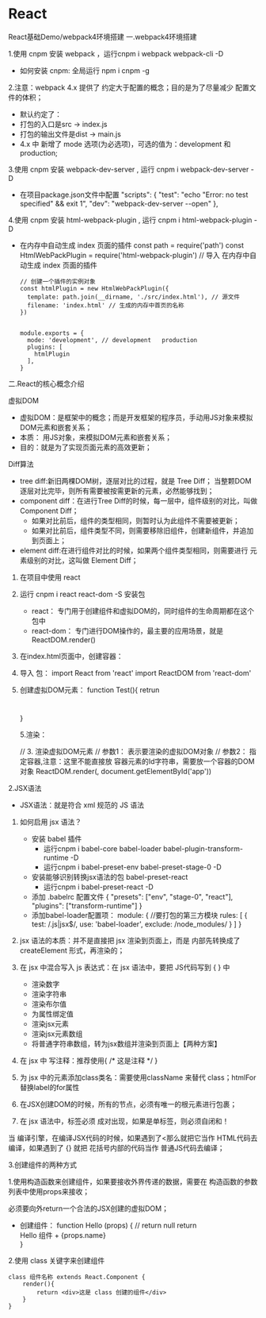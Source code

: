 # React
React基础Demo/webpack4环境搭建
一.webpack4环境搭建

1.使用 cnpm 安装 webpack ，运行cnpm i webpack webpack-cli -D

- 如何安装 cnpm: 全局运行 npm i cnpm -g

2.注意：webpack 4.x 提供了 约定大于配置的概念；目的是为了尽量减少 配置文件的体积；

- 默认约定了：
- 打包的入口是src -> index.js
- 打包的输出文件是dist -> main.js
- 4.x 中 新增了 mode 选项(为必选项)，可选的值为：development 和 production;

3.使用 cnpm 安装 webpack-dev-server , 运行 cnpm i webpack-dev-server -D

- 在项目package.json文件中配置 
        "scripts": {
          "test": "echo \"Error: no test specified\" && exit 1",
          "dev": "webpack-dev-server --open"
        },

4.使用 cnpm 安装 html-webpack-plugin , 运行 cnpm i html-webpack-plugin -D

- 在内存中自动生成 index 页面的插件
      const path = require('path')
      const HtmlWebPackPlugin = require('html-webpack-plugin') // 导入 在内存中自动生成 index 页面的插件
      
      // 创建一个插件的实例对象
      const htmlPlugin = new HtmlWebPackPlugin({
        template: path.join(__dirname, './src/index.html'), // 源文件
        filename: 'index.html' // 生成的内存中首页的名称
      })
      
      
      module.exports = {
        mode: 'development', // development   production
        plugins: [
          htmlPlugin
        ],
      }





二.React的核心概念介绍

虚拟DOM

- 虚拟DOM：是框架中的概念；而是开发框架的程序员，手动用JS对象来模拟DOM元素和嵌套关系；
- 本质： 用JS对象，来模拟DOM元素和嵌套关系；
- 目的：就是为了实现页面元素的高效更新；



Diff算法

- tree diff:新旧两棵DOM树，逐层对比的过程，就是 Tree Diff； 当整颗DOM逐层对比完毕，则所有需要被按需更新的元素，必然能够找到；
- component diff：在进行Tree Diff的时候，每一层中，组件级别的对比，叫做 Component Diff；
  - 如果对比前后，组件的类型相同，则暂时认为此组件不需要被更新；
  - 如果对比前后，组件类型不同，则需要移除旧组件，创建新组件，并追加到页面上；
- element diff:在进行组件对比的时候，如果两个组件类型相同，则需要进行 元素级别的对比，这叫做 Element Diff；
  

1. 在项目中使用 react

1. 运行 cnpm i react react-dom -S 安装包
   - react： 专门用于创建组件和虚拟DOM的，同时组件的生命周期都在这个包中
   - react-dom： 专门进行DOM操作的，最主要的应用场景，就是ReactDOM.render()
2. 在index.html页面中，创建容器：
       <!-- 容器，将来，使用 React 创建的虚拟DOM元素，都会被渲染到这个指定的容器中 -->
       <div id="app"></div>
3. 导入 包：
       import React from 'react'
       import ReactDOM from 'react-dom'
4. 创建虚拟DOM元素：
       function Test(){
           retrun <h1></h1>
       }

   5.渲染：

    // 3. 渲染虚拟DOM元素
    // 参数1： 表示要渲染的虚拟DOM对象
    // 参数2： 指定容器,注意：这里不能直接放 容器元素的Id字符串，需要放一个容器的DOM对象
    ReactDOM.render(<Test/>, document.getElementById('app'))



2.JSX语法

- JSX语法：就是符合 xml 规范的 JS 语法

1. 如何启用 jsx 语法？
   - 安装 babel 插件
     - 运行cnpm i babel-core babel-loader babel-plugin-transform-runtime -D
     - 运行cnpm i babel-preset-env babel-preset-stage-0 -D
   - 安装能够识别转换jsx语法的包 babel-preset-react 
     - 运行cnpm i babel-preset-react -D
   - 添加 .babelrc 配置文件
         {
           "presets": ["env", "stage-0", "react"],
           "plugins": ["transform-runtime"]
         }
   - 添加babel-loader配置项：
         module: { //要打包的第三方模块
             rules: [
               { test: /\.js|jsx$/, use: 'babel-loader', exclude: /node_modules/ }
             ]
         }
     
2. jsx 语法的本质：并不是直接把 jsx 渲染到页面上，而是 内部先转换成了 createElement 形式，再渲染的；
3. 在 jsx 中混合写入 js 表达式：在 jsx 语法中，要把 JS代码写到 { } 中
   - 渲染数字
   - 渲染字符串
   - 渲染布尔值
   - 为属性绑定值
   - 渲染jsx元素
   - 渲染jsx元素数组
   - 将普通字符串数组，转为jsx数组并渲染到页面上【两种方案】
4. 在 jsx 中 写注释：推荐使用{ /* 这是注释 */ }
5. 为 jsx 中的元素添加class类名：需要使用className 来替代 class；htmlFor替换label的for属性
6. 在JSX创建DOM的时候，所有的节点，必须有唯一的根元素进行包裹；
7. 在 jsx 语法中，标签必须 成对出现，如果是单标签，则必须自闭和！

当 编译引擎，在编译JSX代码的时候，如果遇到了<那么就把它当作 HTML代码去编译，如果遇到了 {} 就把 花括号内部的代码当作 普通JS代码去编译；



3.创建组件的两种方式

1.使用构造函数来创建组件，如果要接收外界传递的数据，需要在 构造函数的参数列表中使用props来接收；

必须要向外return一个合法的JSX创建的虚拟DOM；

- 创建组件：
      function Hello (props) { 
      	// return null 
      	return <div>Hello 组件 + {props.name}</div>
      }

2.使用 class 关键字来创建组件

    class 组件名称 extends React.Component {
        render(){
            return <div>这是 class 创建的组件</div>
        }
    }
























